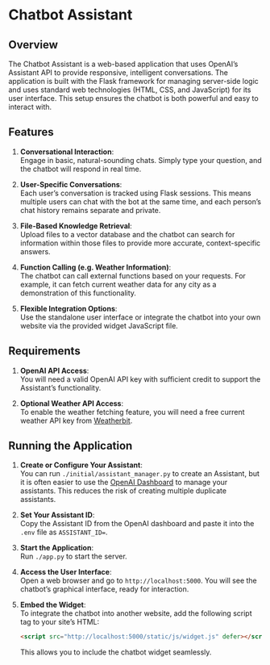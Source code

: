 # Chatbot Assistant

## Overview

The Chatbot Assistant is a web-based application that uses OpenAI’s Assistant API to provide responsive, intelligent conversations. The application is built with the Flask framework for managing server-side logic and uses standard web technologies (HTML, CSS, and JavaScript) for its user interface. This setup ensures the chatbot is both powerful and easy to interact with.

## Features

1. **Conversational Interaction**:  
   Engage in basic, natural-sounding chats. Simply type your question, and the chatbot will respond in real time.

2. **User-Specific Conversations**:  
   Each user’s conversation is tracked using Flask sessions. This means multiple users can chat with the bot at the same time, and each person’s chat history remains separate and private.

3. **File-Based Knowledge Retrieval**:  
   Upload files to a vector database and the chatbot can search for information within those files to provide more accurate, context-specific answers.

4. **Function Calling (e.g. Weather Information)**:  
   The chatbot can call external functions based on your requests. For example, it can fetch current weather data for any city as a demonstration of this functionality.

5. **Flexible Integration Options**:  
   Use the standalone user interface or integrate the chatbot into your own website via the provided widget JavaScript file.

## Requirements

1. **OpenAI API Access**:  
   You will need a valid OpenAI API key with sufficient credit to support the Assistant’s functionality.

2. **Optional Weather API Access**:  
   To enable the weather fetching feature, you will need a free current weather API key from [Weatherbit](https://www.weatherbit.io/api).

## Running the Application

1. **Create or Configure Your Assistant**:  
   You can run `./initial/assistant_manager.py` to create an Assistant, but it is often easier to use the [OpenAI Dashboard](https://platform.openai.com/assistants) to manage your assistants. This reduces the risk of creating multiple duplicate assistants.

2. **Set Your Assistant ID**:  
   Copy the Assistant ID from the OpenAI dashboard and paste it into the `.env` file as `ASSISTANT_ID=`.

3. **Start the Application**:  
   Run `./app.py` to start the server.

4. **Access the User Interface**:  
   Open a web browser and go to `http://localhost:5000`. You will see the chatbot’s graphical interface, ready for interaction.

5. **Embed the Widget**:  
   To integrate the chatbot into another website, add the following script tag to your site’s HTML:
   ```html
   <script src="http://localhost:5000/static/js/widget.js" defer></script>
   ```
   This allows you to include the chatbot widget seamlessly.
